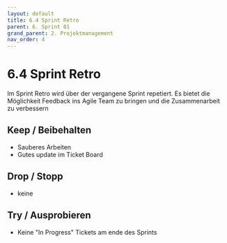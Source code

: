 ```yaml
---
layout: default
title: 6.4 Sprint Retro
parent: 6. Sprint 01
grand_parent: 2. Projektmanagement
nav_order: 4
---
```


# 6.4 Sprint Retro

Im Sprint Retro wird über der vergangene Sprint repetiert. Es bietet die Möglichkeit Feedback ins Agile Team zu bringen und die Zusammenarbeit zu verbessern

## Keep / Beibehalten

- Sauberes Arbeiten
- Gutes update im Ticket Board

## Drop / Stopp

- keine

## Try / Ausprobieren

- Keine "In Progress" Tickets am ende des Sprints
